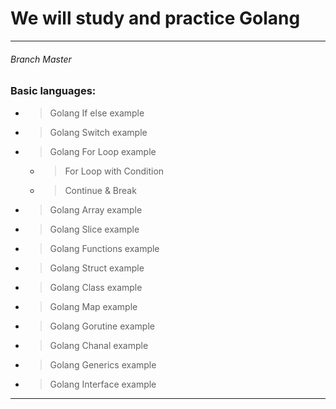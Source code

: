 # We will study and practice Golang

---
###### Branch Master
### Basic languages:
* > Golang If else example
* > Golang Switch example
* > Golang For Loop example
  * >  For Loop with Condition
  * >  Continue & Break
* > Golang Array example
* > Golang Slice example
* > Golang Functions example
* > Golang Struct example
* > Golang Class example
* > Golang Map example
* > Golang Gorutine example
* > Golang Chanal example
* > Golang Generics example
* > Golang Interface example
---

